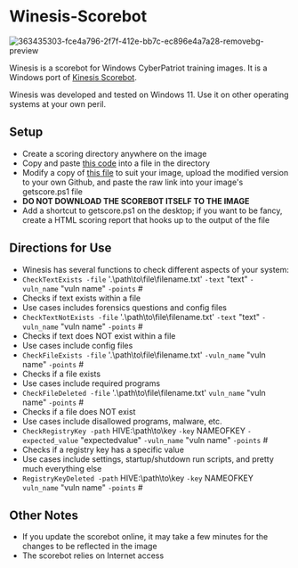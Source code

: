 # Winesis-Scorebot

![363435303-fce4a796-2f7f-412e-bb7c-ec896e4a7a28-removebg-preview](https://github.com/user-attachments/assets/eff8486d-ad2b-4185-87e6-edcdbb0851f6)


Winesis is a scorebot for Windows CyberPatriot training images. It is a Windows port of [Kinesis Scorebot](https://github.com/mattkoco/Kinesis-Scorebot).

Winesis was developed and tested on Windows 11. Use it on other operating systems at your own peril.


## Setup
 - Create a scoring directory anywhere on the image
 - Copy and paste [this code](https://github.com/emomron2025/Winesis-Scorebot/blob/main/getscore.ps1) into a file in the directory
 - Modify a copy of [this file](https://github.com/emomron2025/Winesis-Scorebot/blob/main/winesis.ps1) to suit your image, upload the modified version to your own Github, and paste the raw link into your image's getscore.ps1 file
 - **DO NOT DOWNLOAD THE SCOREBOT ITSELF TO THE IMAGE**
 - Add a shortcut to getscore.ps1 on the desktop; if you want to be fancy, create a HTML scoring report that hooks up to the output of the file

## Directions for Use
 - Winesis has several functions to check different aspects of your system:
  - `CheckTextExists -file` '.\path\to\file\filename.txt' `-text` "text" `-vuln_name` "vuln name" `-points` #
   - Checks if text exists within a file
   - Use cases includes forensics questions and config files
  - `CheckTextNotExists -file` '.\path\to\file\filename.txt' `-text` "text" `-vuln_name` "vuln name" `-points` #
   - Checks if text does NOT exist within a file
   - Use cases include config files
  - `CheckFileExists -file` '.\path\to\file\filename.txt' `-vuln_name` "vuln name" `-points` #
   - Checks if a file exists
   - Use cases include required programs
  - `CheckFileDeleted -file` '.\path\to\file\filename.txt' `vuln_name` "vuln name" `-points` #
   - Checks if a file does NOT exist
   - Use cases include disallowed programs, malware, etc.
  - `CheckRegistryKey -path` HIVE:\path\to\key `-key` NAMEOFKEY `-expected_value` "expectedvalue" `-vuln_name` "vuln name" `-points` #
   - Checks if a registry key has a specific value
   - Use cases include settings, startup/shutdown run scripts, and pretty much everything else
  - `RegistryKeyDeleted -path` HIVE:\path\to\key `-key` NAMEOFKEY `vuln_name` "vuln name" `-points` #

## Other Notes
 - If you update the scorebot online, it may take a few minutes for the changes to be reflected in the image
 - The scorebot relies on Internet access